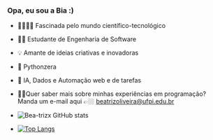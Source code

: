 ### Opa, eu sou a Bia :) 


- 👩‍💻👩‍🔬 Fascinada pelo mundo científico-tecnológico
- 👷‍♀️ Estudante de Engenharia de Software
- 💡 Amante de ideias criativas e inovadoras
- 🐍 Pythonzera
- 🤖 IA, Dados e Automação web e de tarefas
- 👩🏽Quer saber mais sobre minhas experiências em programação? Manda um e-mail aqui 👉🏼 beatrizoliveira@ufpi.edu.br 


- ![Bea-trizx GitHub stats](https://github-readme-stats.vercel.app/api?username=bea-trizx&show_icons=true&theme=radical)
- [![Top Langs](https://github-readme-stats.vercel.app/api/top-langs/?username=bea-trizx&layout=compact)](https://github.com/anuraghazra/github-readme-stats)
     

